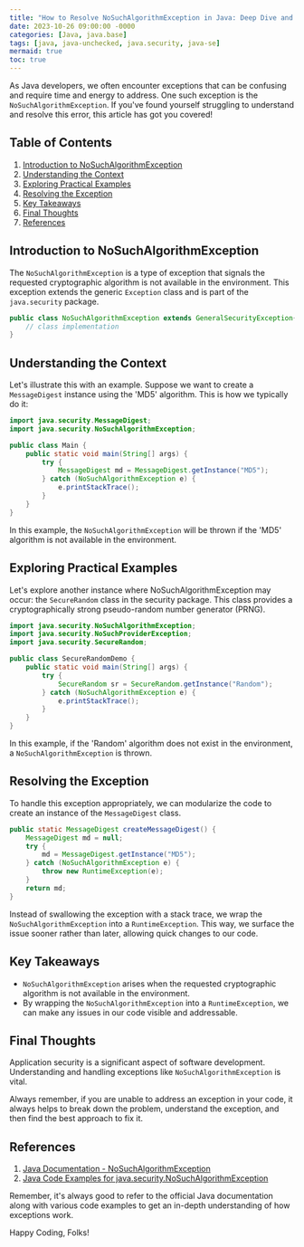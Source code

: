 ```yaml
---
title: "How to Resolve NoSuchAlgorithmException in Java: Deep Dive and Practical Examples"
date: 2023-10-26 09:00:00 -0000
categories: [Java, java.base]
tags: [java, java-unchecked, java.security, java-se]
mermaid: true
toc: true
---
```



As Java developers, we often encounter exceptions that can be confusing and require time and energy to address. One such exception is the `NoSuchAlgorithmException`. If you've found yourself struggling to understand and resolve this error, this article has got you covered! 

## Table of Contents

1. [Introduction to NoSuchAlgorithmException](#intro)
2. [Understanding the Context](#understand)
3. [Exploring Practical Examples](#example)
4. [Resolving the Exception](#resolve)
5. [Key Takeaways](#key)
6. [Final Thoughts](#final)
7. [References](#reference)

<a name="intro"></a>
## Introduction to NoSuchAlgorithmException

The `NoSuchAlgorithmException` is a type of exception that signals the requested cryptographic algorithm is not available in the environment. This exception extends the generic `Exception` class and is part of the `java.security` package.

```java
public class NoSuchAlgorithmException extends GeneralSecurityException{
    // class implementation
}
```
<a name="understand"></a>
## Understanding the Context 

Let's illustrate this with an example. Suppose we want to create a `MessageDigest` instance using the 'MD5' algorithm. This is how we typically do it: 

```java
import java.security.MessageDigest;
import java.security.NoSuchAlgorithmException;

public class Main {
    public static void main(String[] args) {
        try {
            MessageDigest md = MessageDigest.getInstance("MD5");
        } catch (NoSuchAlgorithmException e) {
            e.printStackTrace();
        }
    }
}
```
In this example, the `NoSuchAlgorithmException` will be thrown if the 'MD5' algorithm is not available in the environment.

<a name="example"></a>
## Exploring Practical Examples

Let's explore another instance where NoSuchAlgorithmException may occur: the `SecureRandom` class in the security package. This class provides a cryptographically strong pseudo-random number generator (PRNG).

```java
import java.security.NoSuchAlgorithmException;
import java.security.NoSuchProviderException;
import java.security.SecureRandom;

public class SecureRandomDemo {
    public static void main(String[] args) {
        try {
            SecureRandom sr = SecureRandom.getInstance("Random");
        } catch (NoSuchAlgorithmException e) {
            e.printStackTrace();
        }
    }
}
```

In this example, if the 'Random' algorithm does not exist in the environment, a `NoSuchAlgorithmException` is thrown. 

<a name="resolve"></a>
## Resolving the Exception 

To handle this exception appropriately, we can modularize the code to create an instance of the `MessageDigest` class.

```java
public static MessageDigest createMessageDigest() {
    MessageDigest md = null;
    try {
        md = MessageDigest.getInstance("MD5");
    } catch (NoSuchAlgorithmException e) {
        throw new RuntimeException(e);
    }
    return md;
}
```
Instead of swallowing the exception with a stack trace, we wrap the `NoSuchAlgorithmException` into a `RuntimeException`. This way, we surface the issue sooner rather than later, allowing quick changes to our code.

<a name="key"></a>
## Key Takeaways

- `NoSuchAlgorithmException` arises when the requested cryptographic algorithm is not available in the environment.
- By wrapping the `NoSuchAlgorithmException` into a `RuntimeException`, we can make any issues in our code visible and addressable.

<a name="final"></a>
## Final Thoughts 

Application security is a significant aspect of software development. Understanding and handling exceptions like `NoSuchAlgorithmException` is vital. 

Always remember, if you are unable to address an exception in your code, it always helps to break down the problem, understand the exception, and then find the best approach to fix it.

<a name="reference"></a>
## References 

1. [Java Documentation - NoSuchAlgorithmException](https://docs.oracle.com/javase/7/docs/api/java/security/NoSuchAlgorithmException.html)
2. [Java Code Examples for java.security.NoSuchAlgorithmException](https://www.programcreek.com/java-api-examples/?class=java.security.NoSuchAlgorithmException) 

Remember, it's always good to refer to the official Java documentation along with various code examples to get an in-depth understanding of how exceptions work. 

Happy Coding, Folks!
